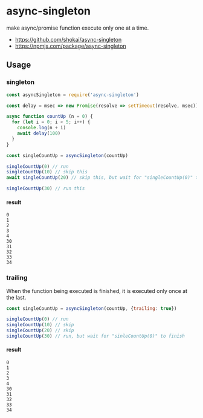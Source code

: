 # async-singleton

make async/promise function execute only one at a time.

- https://github.com/shokai/async-singleton
- https://npmjs.com/package/async-singleton


## Usage

### singleton

```js
const asyncSingleton = require('async-singleton')

const delay = msec => new Promise(resolve => setTimeout(resolve, msec))

async function countUp (n = 0) {
  for (let i = 0; i < 5; i++) {
    console.log(n + i)
    await delay(100)
  }
}
```

```js
const singleCountUp = asyncSingleton(countUp)

singleCountUp(0) // run
singleCountUp(10) // skip this
await singleCountUp(20) // skip this, but wait for "singleCountUp(0)" to finish

singleCountUp(30) // run this
```


#### result

```
0
1
2
3
4
30
31
32
33
34
```

### trailing

When the function being executed is finished, it is executed only once at the last.


```js
const singleCountUp = asyncSingleton(countUp, {trailing: true})

singleCountUp(0) // run
singleCountUp(10) // skip
singleCountUp(20) // skip
singleCountUp(30) // run, but wait for "sinleCountUp(0)" to finish
```

#### result

```
0
1
2
3
4
30
31
32
33
34
```
